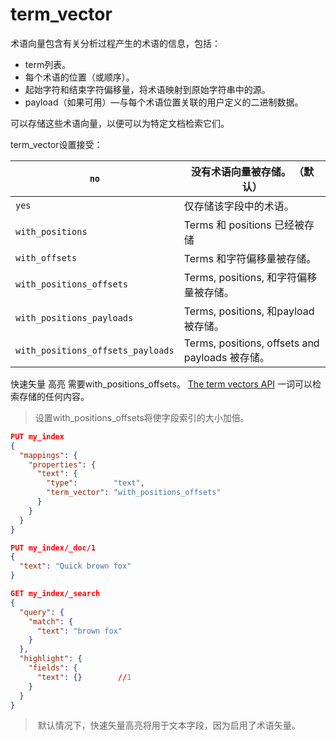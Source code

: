 # term_vector

术语向量包含有关分析过程产生的术语的信息，包括：

- term列表。
- 每个术语的位置（或顺序）。
- 起始字符和结束字符偏移量，将术语映射到原始字符串中的源。
- payload（如果可用）—与每个术语位置关联的用户定义的二进制数据。

可以存储这些术语向量，以便可以为特定文档检索它们。

term_vector设置接受：

| `no`                              | 没有术语向量被存储。 （默认）                   |
| --------------------------------- | ----------------------------------------------- |
| `yes`                             | 仅存储该字段中的术语。                          |
| `with_positions`                  | Terms 和 positions 已经被存储                   |
| `with_offsets`                    | Terms 和字符偏移量被存储。                      |
| `with_positions_offsets`          | Terms, positions, 和字符偏移量被存储。          |
| `with_positions_payloads`         | Terms, positions, 和payload被存储。             |
| `with_positions_offsets_payloads` | Terms, positions, offsets and payloads 被存储。 |

快速矢量 高亮 需要with_positions_offsets。  [The term vectors API](https://www.elastic.co/guide/en/elasticsearch/reference/7.6/docs-termvectors.html) 一词可以检索存储的任何内容。



> 设置with_positions_offsets将使字段索引的大小加倍。

```json
PUT my_index
{
  "mappings": {
    "properties": {
      "text": {
        "type":        "text",
        "term_vector": "with_positions_offsets"
      }
    }
  }
}

PUT my_index/_doc/1
{
  "text": "Quick brown fox"
}

GET my_index/_search
{
  "query": {
    "match": {
      "text": "brown fox"
    }
  },
  "highlight": {
    "fields": {
      "text": {} 		//1
    }
  }
}
```

> ​	默认情况下，快速矢量高亮将用于文本字段，因为启用了术语矢量。